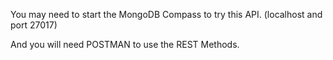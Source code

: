 You may need to start the MongoDB Compass to try this API. (localhost and port 27017)

And you will need POSTMAN to use the REST Methods.
